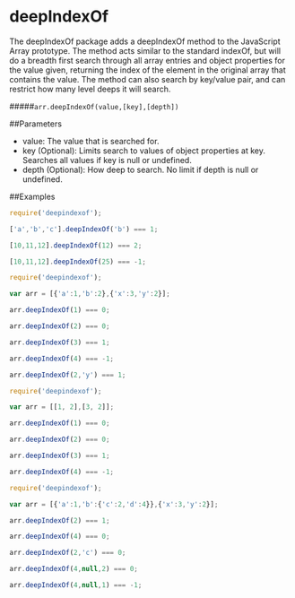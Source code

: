 # deepIndexOf
The deepIndexOf package adds a deepIndexOf method to the JavaScript Array prototype.  The method acts similar to the standard indexOf, but will do a breadth first search through all array entries and object properties for the value given, returning the index of the element in the original array that contains the value.  The method can also search by key/value pair, and can restrict how many level deeps it will search.

#####`arr.deepIndexOf(value,[key],[depth])`

##Parameters

- value: The value that is searched for.
- key (Optional): Limits search to values of object properties at key.  Searches all values if key is null or undefined.
- depth (Optional): How deep to search.  No limit if depth is null or undefined.

##Examples

```js
require('deepindexof');

['a','b','c'].deepIndexOf('b') === 1;

[10,11,12].deepIndexOf(12) === 2;

[10,11,12].deepIndexOf(25) === -1;
```
```js
require('deepindexof');

var arr = [{'a':1,'b':2},{'x':3,'y':2}];

arr.deepIndexOf(1) === 0;

arr.deepIndexOf(2) === 0;

arr.deepIndexOf(3) === 1;

arr.deepIndexOf(4) === -1;

arr.deepIndexOf(2,'y') === 1;
```
```js
require('deepindexof');

var arr = [[1, 2],[3, 2]];

arr.deepIndexOf(1) === 0;

arr.deepIndexOf(2) === 0;

arr.deepIndexOf(3) === 1;

arr.deepIndexOf(4) === -1;
```
```js
require('deepindexof');

var arr = [{'a':1,'b':{'c':2,'d':4}},{'x':3,'y':2}];

arr.deepIndexOf(2) === 1;

arr.deepIndexOf(4) === 0;

arr.deepIndexOf(2,'c') === 0;

arr.deepIndexOf(4,null,2) === 0;

arr.deepIndexOf(4,null,1) === -1;
```